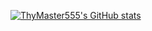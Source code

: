 [![ThyMaster555's GitHub stats](https://github-readme-stats.vercel.app/api?username=mastertar&count_private=true)](https://github.com/mastertar/github-readme-stats)
